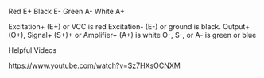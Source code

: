 Red E+ Black E- Green A- White A+

Excitation+ (E+) or VCC is red Excitation- (E-) or ground is black. Output+ (O+), Signal+ (S+)+ or Amplifier+ (A+) is white O-, S-, or A- is green or blue


Helpful Videos


https://www.youtube.com/watch?v=Sz7HXsOCNXM
